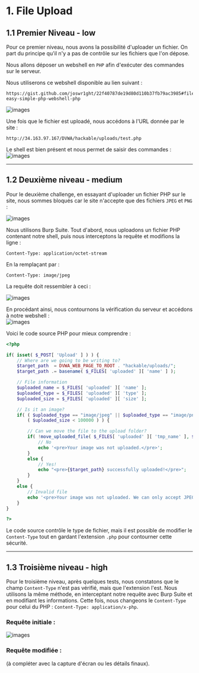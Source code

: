 # 1. File Upload

## 1.1 Premier Niveau - low

Pour ce premier niveau, nous avons la possibilité d'uploader un fichier. On part du principe qu'il n'y a pas de contrôle sur les fichiers que l'on dépose.

Nous allons déposer un webshell en `PHP` afin d'exécuter des commandes sur le serveur.

Nous utiliserons ce webshell disponible au lien suivant :

```url
https://gist.github.com/joswr1ght/22f40787de19d80d110b37fb79ac3985#file-easy-simple-php-webshell-php
```

![images](file://C:\Users\Sacha\Desktop\pentest_dvwa\rapport_dvwa\images\fileUpload\1.png?msec=1736349715368)

Une fois que le fichier est uploadé, nous accédons à l'URL donnée par le site :

```url
http://34.163.97.167/DVWA/hackable/uploads/test.php
```

Le shell est bien présent et nous permet de saisir des commandes :  
![images](file://C:\Users\Sacha\Desktop\pentest_dvwa\rapport_dvwa\images\fileUpload\2.png?msec=1736349715388)

---

## 1.2 Deuxième niveau - medium

Pour le deuxième challenge, en essayant d'uploader un fichier PHP sur le site, nous sommes bloqués car le site n'accepte que des fichiers `JPEG` et `PNG` :

![images](file://C:\Users\Sacha\Desktop\pentest_dvwa\rapport_dvwa\images\fileUpload\3.png?msec=1736349715372)

Nous utilisons Burp Suite. Tout d'abord, nous uploadons un fichier PHP contenant notre shell, puis nous interceptons la requête et modifions la ligne :

```http
Content-Type: application/octet-stream
```

En la remplaçant par :

```http
Content-Type: image/jpeg
```

La requête doit ressembler à ceci :

![images](file://C:\Users\Sacha\Desktop\pentest_dvwa\rapport_dvwa\images\fileUpload\4.png?msec=1736349715403)

En procédant ainsi, nous contournons la vérification du serveur et accédons à notre webshell :  
![images](file://C:\Users\Sacha\Desktop\pentest_dvwa\rapport_dvwa\images\fileUpload\5.png?msec=1736349715390)

Voici le code source PHP pour mieux comprendre :

```php
<?php

if( isset( $_POST[ 'Upload' ] ) ) {
    // Where are we going to be writing to?
    $target_path  = DVWA_WEB_PAGE_TO_ROOT . "hackable/uploads/";
    $target_path .= basename( $_FILES[ 'uploaded' ][ 'name' ] );

    // File information
    $uploaded_name = $_FILES[ 'uploaded' ][ 'name' ];
    $uploaded_type = $_FILES[ 'uploaded' ][ 'type' ];
    $uploaded_size = $_FILES[ 'uploaded' ][ 'size' ];

    // Is it an image?
    if( ( $uploaded_type == "image/jpeg" || $uploaded_type == "image/png" ) &&
        ( $uploaded_size < 100000 ) ) {

        // Can we move the file to the upload folder?
        if( !move_uploaded_file( $_FILES[ 'uploaded' ][ 'tmp_name' ], $target_path ) ) {
            // No
            echo '<pre>Your image was not uploaded.</pre>';
        }
        else {
            // Yes!
            echo "<pre>{$target_path} successfully uploaded!</pre>";
        }
    }
    else {
        // Invalid file
        echo '<pre>Your image was not uploaded. We can only accept JPEG or PNG images.</pre>';
    }
}

?>
```

Le code source contrôle le type de fichier, mais il est possible de modifier le `Content-Type` tout en gardant l'extension `.php` pour contourner cette sécurité.

---

## 1.3 Troisième niveau - high

Pour le troisième niveau, après quelques tests, nous constatons que le champ `Content-Type` n'est pas vérifié, mais que l'extension l'est. Nous utilisons la même méthode, en interceptant notre requête avec Burp Suite et en modifiant les informations. Cette fois, nous changeons le `Content-Type` pour celui du PHP : `Content-Type: application/x-php`.

### Requête initiale :

![images](file://C:\Users\sacha\Desktop\pentest_dvwa\rapport_dvwa\images\fileUpload\6.png?msec=1736349715417)

### Requête modifiée :

(à compléter avec la capture d'écran ou les détails finaux).